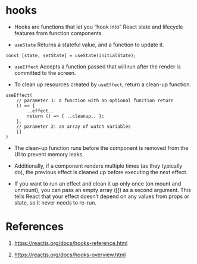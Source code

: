 # hooks

- Hooks are functions that let you “hook into” React state and lifecycle features from function components.

- `useState` Returns a stateful value, and a function to update it.

```
const [state, setState] = useState(initialState);
```

- `useEffect` Accepts a function passed that will run after the render is committed to the screen.

- To clean up resources created by `useEffect`, return a clean-up function.

```
useEffect(
    // parameter 1: a function with an optional function return
    () => {
        ..effect..
        return () => { ..cleanup.. };
    },
    // parameter 2: an array of watch variables
    []
)
``` 

- The clean-up function runs before the component is removed from the UI to prevent memory leaks.

- Additionally, if a component renders multiple times (as they typically do), the previous effect is cleaned up before executing the next effect. 

- If you want to run an effect and clean it up only once (on mount and unmount), you can pass an empty array ([]) as a second argument. This tells React that your effect doesn’t depend on any values from props or state, so it never needs to re-run.

# References

1. https://reactjs.org/docs/hooks-reference.html

2. https://reactjs.org/docs/hooks-overview.html


